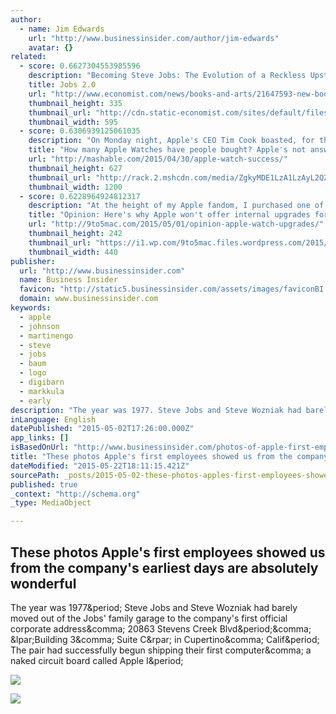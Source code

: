 ```yaml
---
author:
  - name: Jim Edwards
    url: "http://www.businessinsider.com/author/jim-edwards"
    avatar: {}
related:
  - score: 0.6627304553985596
    description: "Becoming Steve Jobs: The Evolution of a Reckless Upstart into a Visionary Leader. By Brent Schlender and Rick Tetzeli. Crown Business; 464 pages; $30. Sceptre; £25. \"NEAR-DEATH experiences can help one see more clearly sometimes,\" said Steve Jobs. He was speaking about struggling companies. Yet he could easily have been talking about his own life."
    title: Jobs 2.0
    url: "http://www.economist.com/news/books-and-arts/21647593-new-book-attempts-reconstruct-one-worlds-most-celebrated-inventors-jobs-20"
    thumbnail_height: 335
    thumbnail_url: "http://cdn.static-economist.com/sites/default/files/images/print-edition/20150404_BKP001_0.jpg"
    thumbnail_width: 595
  - score: 0.6306939125061035
    description: "On Monday night, Apple's CEO Tim Cook boasted, for the first time, about the Apple Watch. He touted the 3,500 apps now available for the device and bragged about the \"overwhelmingly positive\" response to the new line of smartwatches. He even said Apple may have misjudged the higher-than-expected demand for certain models and watch bands."
    title: "How many Apple Watches have people bought? Apple's not answering."
    url: "http://mashable.com/2015/04/30/apple-watch-success/"
    thumbnail_height: 627
    thumbnail_url: "http://rack.2.mshcdn.com/media/ZgkyMDE1LzA1LzAyL2Q2L2FwcGxld2F0Y2gyLjliMzdiLmpwZwpwCXRodW1iCTEyMDB4NjI3IwplCWpwZw/6f09ab1f/be6/apple-watch2.jpg"
    thumbnail_width: 1200
  - score: 0.6228964924812317
    description: "At the height of my Apple fandom, I purchased one of the company's most iconic and quixotic designs: a used Power Mac G4 Cube, the beautiful floating computer Apple initially described as \"revolutionary\" before putting it on ice - Apple's words - less than a year later."
    title: "Opinion: Here's why Apple won't offer internal upgrades for the Apple Watch"
    url: "http://9to5mac.com/2015/05/01/opinion-apple-watch-upgrades/"
    thumbnail_height: 242
    thumbnail_url: "https://i1.wp.com/9to5mac.files.wordpress.com/2015/05/g4cube.jpg?fit=440%2C330"
    thumbnail_width: 440
publisher:
  url: "http://www.businessinsider.com"
  name: Business Insider
  favicon: "http://static5.businessinsider.com/assets/images/faviconBI.ico"
  domain: www.businessinsider.com
keywords:
  - apple
  - johnson
  - martinengo
  - steve
  - jobs
  - baum
  - logo
  - digibarn
  - markkula
  - early
description: "The year was 1977. Steve Jobs and Steve Wozniak had barely moved out of the Jobs' family garage to the company's first official corporate address, 20863 Stevens Creek Blvd., (Building 3, Suite C) in Cupertino, Calif. The pair had successfully begun shipping their first computer, a naked circuit board called Apple I."
inLanguage: English
datePublished: "2015-05-02T17:26:00.000Z"
app_links: []
isBasedOnUrl: "http://www.businessinsider.com/photos-of-apple-first-employees-offices-2015-5"
title: "These photos Apple's first employees showed us from the company's earliest days are absolutely wonderful"
dateModified: "2015-05-22T18:11:15.421Z"
sourcePath: _posts/2015-05-02-these-photos-apples-first-employees-showed-us-from-the-comp.md
published: true
_context: "http://schema.org"
_type: MediaObject

---
```

<article style=""><h1>These photos Apple's first employees showed us from the company's earliest days are absolutely wonderful</h1><p>The year was 1977&amp;period; Steve Jobs and Steve Wozniak had barely moved out of the Jobs' family garage to the company's first official corporate address&amp;comma; 20863 Stevens Creek Blvd&amp;period;&amp;comma; &amp;lpar;Building 3&amp;comma; Suite C&amp;rpar; in Cupertino&amp;comma; Calif&amp;period; The pair had successfully begun shipping their first computer&amp;comma; a naked circuit board called Apple I&amp;period;</p><img src="http://static3.businessinsider.com/image/5543aa1b69beddea1801cee1-1000-750/9-sherry-livingston-was-the-right-hand-for-apples-first-ceo-1.jpg" /></article>

![](http://the-grid-user-content.s3-us-west-2.amazonaws.com/ed80eaa6-38d5-406a-9c24-0a0f548e1922.jpg)